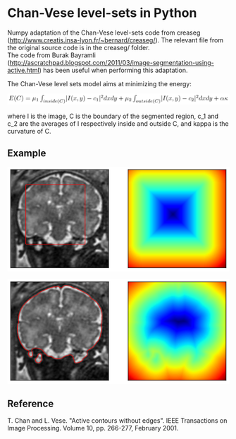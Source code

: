 Chan-Vese level-sets in Python
=============================

Numpy adaptation of the Chan-Vese level-sets code from creaseg
(http://www.creatis.insa-lyon.fr/~bernard/creaseg/). The relevant file from the
original source code is in the creaseg/ folder.  
The code from Burak Bayramli
(http://ascratchpad.blogspot.com/2011/03/image-segmentation-using-active.html)
has been useful when performing this adaptation.

The Chan-Vese level sets model aims at minimizing the energy:

![Chan-Vese equation](equation/equation.png)

where I is the image, C is the boundary of the segmented region, c_1 and c_2 are
the averages of I respectively inside and outside C, and kappa is the curvature
of C.

Example
-------

![Initialisation](levelset_start.png)

![Result](levelset_end.png)

Reference
---------

T. Chan and L. Vese. "Active contours without edges".
IEEE Transactions on Image Processing. Volume 10, pp. 266-277, February 2001.

